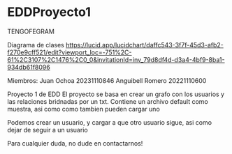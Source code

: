 # EDDProyecto1
TENGOFEGRAM

Diagrama de clases
https://lucid.app/lucidchart/daffc543-3f7f-45d3-afb2-f270e9cff521/edit?viewport_loc=-751%2C-61%2C3107%2C1476%2C0_0&invitationId=inv_79d8df4d-d3a4-4bf9-8ba1-934db61f8096

Miembros:
Juan Ochoa 20231110846
Anguibell Romero 20221110600

Proyecto 1 de EDD
El proyecto se basa en crear un grafo con los usuarios y las relaciones bridnadas por un txt.
Contiene un archivo default como muestra, asi como como tambien pueden cargar uno

Podemos crear un usuario, y cargar a que otro usuario sigue, asi como dejar de seguir a un usuario

Para cualquier duda, no dude en contactarnos!
